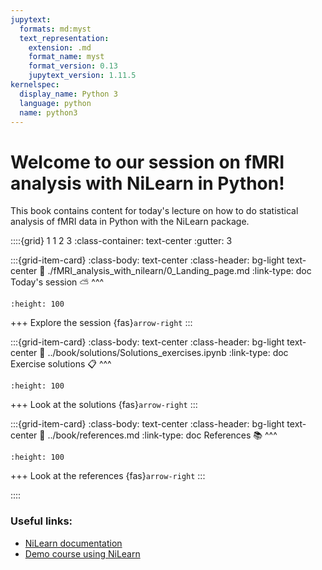 ```yaml
---
jupytext:
  formats: md:myst
  text_representation:
    extension: .md
    format_name: myst
    format_version: 0.13
    jupytext_version: 1.11.5
kernelspec:
  display_name: Python 3
  language: python
  name: python3
---
```


# Welcome to our session on fMRI analysis with NiLearn in Python!

This book contains content for today's lecture on how to do statistical analysis of fMRI data in Python with the NiLearn package.


::::{grid} 1 1 2 3
:class-container: text-center
:gutter: 3

:::{grid-item-card}
:class-body: text-center
:class-header: bg-light text-center
:link: ./fMRI_analysis_with_nilearn/0_Landing_page.md
:link-type: doc
Today's session ⛅️
^^^
```{image} https://encrypted-tbn0.gstatic.com/images?q=tbn:ANd9GcS9E5HZlsBUfIyQdZy53DBNd5c9aIxECWdFww&s
:height: 100
```
+++
Explore the session {fas}`arrow-right`
:::

:::{grid-item-card}
:class-body: text-center
:class-header: bg-light text-center
:link: ../book/solutions/Solutions_exercises.ipynb
:link-type: doc
Exercise solutions 📋
^^^
```{image}  ../logo_template.png
:height: 100
```
+++
Look at the solutions {fas}`arrow-right`
:::

:::{grid-item-card}
:class-body: text-center
:class-header: bg-light text-center
:link: ../book/references.md
:link-type: doc
References 📚
^^^
```{image} https://thumbs.dreamstime.com/b/statistics-linear-icon-modern-outline-logo-concept-o-white-background-business-analytics-collection-suitable-use-133515482.jpg
:height: 100
```
+++
Look at the references {fas}`arrow-right`
:::

::::

### Useful links:
- [NiLearn documentation](https://nilearn.github.io/)
- [Demo course using NiLearn](https://lukas-snoek.com/NI-edu/)


